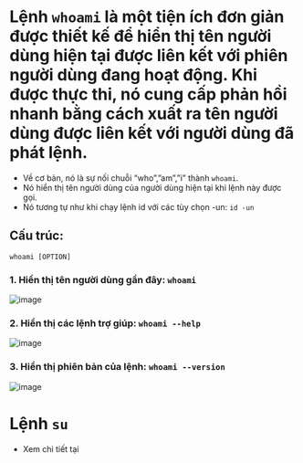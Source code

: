 # Lệnh `whoami` là một tiện ích đơn giản được thiết kế để hiển thị tên người dùng hiện tại được liên kết với phiên người dùng đang hoạt động. Khi được thực thi, nó cung cấp phản hồi nhanh bằng cách xuất ra tên người dùng được liên kết với người dùng đã phát lệnh.
- Về cơ bản, nó là sự nối chuỗi “who”,”am”,”i” thành `whoami`.
- Nó hiển thị tên người dùng của người dùng hiện tại khi lệnh này được gọi.
- Nó tương tự như khi chạy lệnh id với các tùy chọn -un: `id -un`

## Cấu trúc: 
```
whoami [OPTION]
```

### 1. Hiển thị tên người dùng gần đây: `whoami`
![image](https://github.com/user-attachments/assets/ac571e53-4127-4249-92eb-8c8814241ba8)

### 2. Hiển thị các lệnh trợ giúp: `whoami --help`
![image](https://github.com/user-attachments/assets/5bab9df1-623b-4449-9455-9fbaabcae336)

### 3. Hiển thị phiên bản của lệnh: `whoami --version`
![image](https://github.com/user-attachments/assets/b0bbb1e8-e777-4148-b1b1-84bc06bc56e0)

# Lệnh `su`
- Xem chi tiết tại
